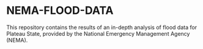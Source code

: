 # NEMA-FLOOD-DATA
This repository contains the results of an in-depth analysis of flood data for Plateau State, provided by the National Emergency Management Agency (NEMA).
